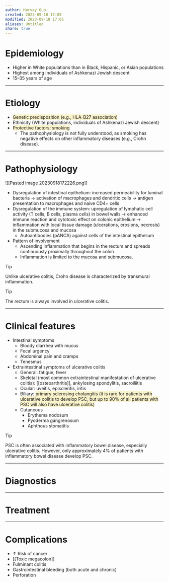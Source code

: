 ```yaml
---
author: Harvey Guo
created: 2023-09-18 17:05
modified: 2023-09-18 17:05
aliases: Untitled
share: true
---
```

# Epidemiology
- Higher in White populations than in Black, Hispanic, or Asian populations
- Highest among individuals of Ashkenazi Jewish descent
- 15–35 years of age

---
# Etiology
- <span style="background:rgba(240, 200, 0, 0.2)">Genetic predisposition (e.g., HLA-B27 association)</span>
- Ethnicity (White populations, individuals of Ashkenazi Jewish descent)
- <span style="background:rgba(240, 200, 0, 0.2)">Protective factors: smoking</span>
	- The pathophysiology is not fully understood, as smoking has negative effects on other inflammatory diseases (e.g., Crohn disease). 

---
# Pathophysiology
![[Pasted image 20230918172226.png]]
- Dysregulation of intestinal epithelium: increased permeability for luminal bacteria  → activation of macrophages and dendritic cells → antigen presentation to macrophages and naive CD4+ cells
- Dysregulation of the immune system: upregulation of lymphatic cell activity (T cells, B cells, plasma cells) in bowel walls → enhanced immune reaction and cytotoxic effect on colonic epithelium → inflammation with local tissue damage (ulcerations, erosions, necrosis) in the submucosa and mucosa
	- Autoantibodies (pANCA) against cells of the intestinal epithelium
- Pattern of involvement
	- Ascending inflammation that begins in the rectum and spreads continuously proximally throughout the colon 
	- Inflammation is limited to the mucosa and submucosa.
 
 >[!tip] 
>Unlike ulcerative colitis, Crohn disease is characterized by transmural inflammation.

>[!tip] 
>The rectum is always involved in ulcerative colitis.

---
# Clinical features
- Intestinal symptoms
	- Bloody diarrhea with mucus
	- Fecal urgency
	- Abdominal pain and cramps
	- Tenesmus
- Extraintestinal symptoms of ulcerative colitis
	- General: fatigue, fever
	- Skeletal (most common extraintestinal manifestation of ulcerative colitis): [[osteoarthritis]], ankylosing spondylitis, sacroiliitis
	- Ocular: uveitis, episcleritis, iritis
	- Biliary: <span style="background:rgba(240, 200, 0, 0.2)">primary sclerosing cholangitis (it is rare for patients with ulcerative colitis to develop PSC, but up to 90% of all patients with PSC will also have ulcerative colitis)</span>
	- Cutaneous
		- Erythema nodosum
		- Pyoderma gangrenosum
		- Aphthous stomatitis

>[!tip] 
>PSC is often associated with inflammatory bowel disease, especially ulcerative colitis. However, only approximately 4% of patients with inflammatory bowel disease develop PSC.



---
# Diagnostics


---
# Treatment


---
# Complications
- ↑ Risk of cancer
- [[Toxic megacolon]]
- Fulminant colitis
- Gastrointestinal bleeding (both acute and chronic)
- Perforation
